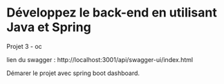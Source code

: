 # Développez le back-end en utilisant Java et Spring

Projet 3 - oc

lien du swagger : http://localhost:3001/api/swagger-ui/index.html

Démarer le projet avec spring boot dashboard.
